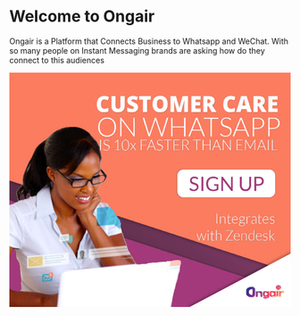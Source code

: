 # Welcome to Ongair

Ongair is a Platform that Connects Business to Whatsapp and WeChat. With so many people on Instant Messaging brands are asking how do they connect to this audiences

![](Google-ad_3.jpg)